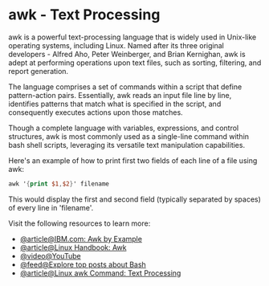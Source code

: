 # awk - Text Processing

awk is a powerful text-processing language that is widely used in Unix-like operating systems, including Linux. Named after its three original developers - Alfred Aho, Peter Weinberger, and Brian Kernighan, awk is adept at performing operations upon text files, such as sorting, filtering, and report generation.

The language comprises a set of commands within a script that define pattern-action pairs. Essentially, awk reads an input file line by line, identifies patterns that match what is specified in the script, and consequently executes actions upon those matches.

Though a complete language with variables, expressions, and control structures, awk is most commonly used as a single-line command within bash shell scripts, leveraging its versatile text manipulation capabilities.

Here's an example of how to print first two fields of each line of a file using awk:

```awk
awk '{print $1,$2}' filename
```

This would display the first and second field (typically separated by spaces) of every line in 'filename'.

Visit the following resources to learn more:

- [@article@IBM.com: Awk by Example](https://developer.ibm.com/tutorials/l-awk1/)
- [@article@Linux Handbook: Awk](https://linuxhandbook.com/awk-command-tutorial/)
- [@video@YouTube](https://www.youtube.com/watch?v=9YOZmI-zWok)
- [@feed@Explore top posts about Bash](https://app.daily.dev/tags/bash?ref=roadmapsh)
- [@article@Linux awk Command: Text Processing](https://labex.io/tutorials/linux-linux-awk-command-text-processing-388493)